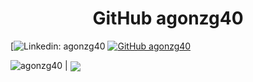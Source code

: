 <h1 align="center"> GitHub agonzg40 </h1>

[![Linkedin: agonzg40](https://img.shields.io/badge/-agonzg40-blue?style=flat-square&logo=Linkedin&logoColor=white&link=enlace/)
[![GitHub agonzg40](https://img.shields.io/github/followers/agonzg40?label=follow&style=social)](enlace)


<img src="https://github-readme-stats.vercel.app/api?username=agonzg40&show_icons=true&theme=gotham" alt="agonzg40" /> | <a href="https://github.com/agonzg40/github-readme-stats"><img align="center" src="https://github-readme-stats.vercel.app/api/top-langs/?username=agonzg40&layout=compact&theme=buefy&hide_border=true" /></a>

<!---
agonzg40/agonzg40 is a ✨ special ✨ repository because its `README.md` (this file) appears on your GitHub profile.
You can click the Preview link to take a look at your changes.
--->
